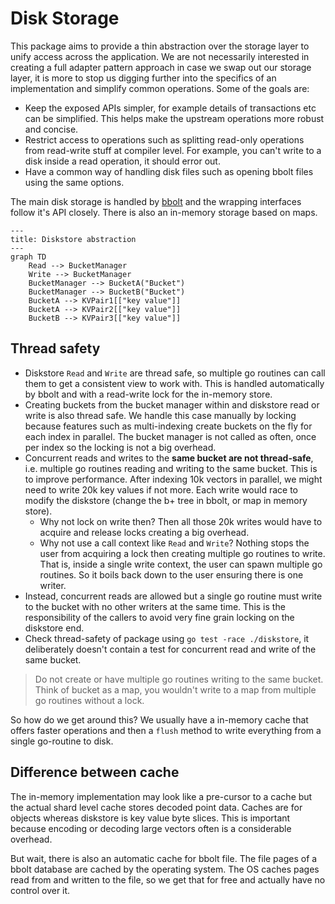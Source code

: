 # Disk Storage

This package aims to provide a thin abstraction over the storage layer to unify access across the application. We are not necessarily interested in creating a full adapter pattern approach in case we swap out our storage layer, it is more to stop us digging further into the specifics of an implementation and simplify common operations. Some of the goals are:

- Keep the exposed APIs simpler, for example details of transactions etc can be simplified. This helps make the upstream operations more robust and concise.
- Restrict access to operations such as splitting read-only operations from read-write stuff at compiler level. For example, you can't write to a disk inside a read operation, it should error out.
- Have a common way of handling disk files such as opening bbolt files using the same options.

The main disk storage is handled by [bbolt](https://github.com/etcd-io/bbolt) and the wrapping interfaces follow it's API closely. There is also an in-memory storage based on maps.

```mermaid
---
title: Diskstore abstraction
---
graph TD
    Read --> BucketManager
    Write --> BucketManager
    BucketManager --> BucketA("Bucket")
    BucketManager --> BucketB("Bucket")
    BucketA --> KVPair1[["key value"]]
    BucketA --> KVPair2[["key value"]]
    BucketB --> KVPair3[["key value"]]
```

## Thread safety

- Diskstore `Read` and `Write` are thread safe, so multiple go routines can call them to get a consistent view to work with. This is handled automatically by bbolt and with a read-write lock for the in-memory store.
- Creating buckets from the bucket manager within and diskstore read or write is also thread safe. We handle this case manually by locking because features such as multi-indexing create buckets on the fly for each index in parallel. The bucket manager is not called as often, once per index so the locking is not a big overhead.
- Concurrent reads and writes to the **same bucket are not thread-safe**, i.e. multiple go routines reading and writing to the same bucket. This is to improve performance. After indexing 10k vectors in parallel, we might need to write 20k key values if not more. Each write would race to modify the diskstore (change the b+ tree in bbolt, or map in memory store).
  - Why not lock on write then? Then all those 20k writes would have to acquire and release locks creating a big overhead.
  - Why not use a call context like `Read` and `Write`? Nothing stops the user from acquiring a lock then creating multiple go routines to write. That is, inside a single write context, the user can spawn multiple go routines. So it boils back down to the user ensuring there is one writer.
- Instead, concurrent reads are allowed but a single go routine must write to the bucket with no other writers at the same time. This is the responsibility of the callers to avoid very fine grain locking on the diskstore end.
- Check thread-safety of package using `go test -race ./diskstore`, it deliberately doesn't contain a test for concurrent read and write of the same bucket.

> Do not create or have multiple go routines writing to the same bucket. Think of bucket as a map, you wouldn't write to a map from multiple go routines without a lock.

So how do we get around this? We usually have a in-memory cache that offers faster operations and then a `flush` method to write everything from a single go-routine to disk.

## Difference between cache

The in-memory implementation may look like a pre-cursor to a cache but the actual shard level cache stores decoded point data. Caches are for objects whereas diskstore is key value byte slices. This is important because encoding or decoding large vectors often is a considerable overhead.

But wait, there is also an automatic cache for bbolt file. The file pages of a bbolt database are cached by the operating system. The OS caches pages read from and written to the file, so we get that for free and actually have no control over it.